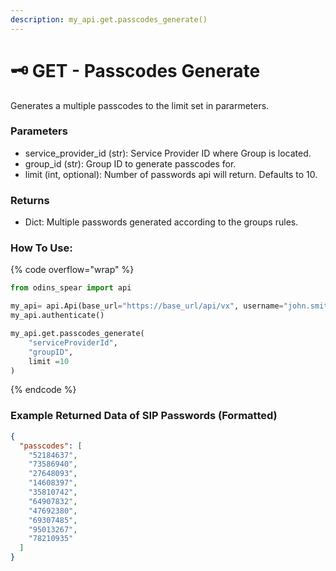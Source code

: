 ```yaml
---
description: my_api.get.passcodes_generate()
---
```


# 🗝️ GET - Passcodes Generate

Generates a multiple passcodes to the limit set in pararmeters.

### Parameters&#x20;

* service\_provider\_id (str): Service Provider ID where Group is located.&#x20;
* group\_id (str): Group ID to generate passcodes for.&#x20;
* limit (int, optional): Number of passwords api will return. Defaults to 10.

### Returns

* Dict: Multiple passwords generated according to the groups rules.

### How To Use:

{% code overflow="wrap" %}
```python
from odins_spear import api

my_api= api.Api(base_url="https://base_url/api/vx", username="john.smith", password="ODIN_INSTANCE_1")
my_api.authenticate()

my_api.get.passcodes_generate(
    "serviceProviderId",
    "groupID",
    limit =10
)
```
{% endcode %}

### Example Returned Data of SIP Passwords (Formatted)

```json
{
  "passcodes": [
    "52184637",
    "73586940",
    "27648093",
    "14608397",
    "35810742",
    "64907832",
    "47692380",
    "69307485",
    "95013267",
    "78210935"
  ]
}
```

